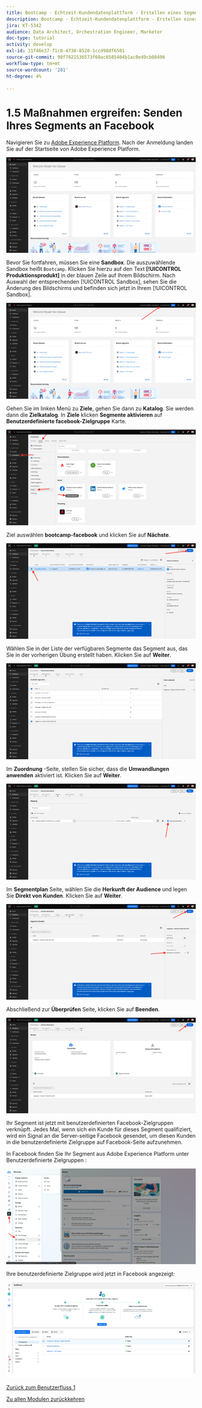 ```yaml
---
title: Bootcamp - Echtzeit-Kundendatenplattform - Erstellen eines Segments und Handeln - Senden Sie Ihr Segment an DV360
description: Bootcamp - Echtzeit-Kundendatenplattform - Erstellen eines Segments und Handeln - Senden Sie Ihr Segment an DV360
jira: KT-5342
audience: Data Architect, Orchestration Engineer, Marketer
doc-type: tutorial
activity: develop
exl-id: 31f46e37-f1c0-4730-8520-1ccd98df6501
source-git-commit: 90f7621536573f60ac6585404b1ac0e49cb08496
workflow-type: tm+mt
source-wordcount: '281'
ht-degree: 4%

---
```


# 1.5 Maßnahmen ergreifen: Senden Ihres Segments an Facebook

Navigieren Sie zu [Adobe Experience Platform](https://experience.adobe.com/platform). Nach der Anmeldung landen Sie auf der Startseite von Adobe Experience Platform.

![Datenaufnahme](./images/home.png)

Bevor Sie fortfahren, müssen Sie eine **Sandbox**. Die auszuwählende Sandbox heißt ``Bootcamp``. Klicken Sie hierzu auf den Text **[!UICONTROL Produktionsprodukt]** in der blauen Zeile auf Ihrem Bildschirm. Nach Auswahl der entsprechenden [!UICONTROL Sandbox], sehen Sie die Änderung des Bildschirms und befinden sich jetzt in Ihrem [!UICONTROL Sandbox].

![Datenaufnahme](./images/sb1.png)

Gehen Sie im linken Menü zu **Ziele**, gehen Sie dann zu **Katalog**. Sie werden dann die **Zielkatalog**. In **Ziele** klicken **Segmente aktivieren** auf **Benutzerdefinierte facebook-Zielgruppe** Karte.

![RTCDP](./images/rtcdpgoogleseg.png)

Ziel auswählen **bootcamp-facebook** und klicken Sie auf **Nächste**.

![RTCDP](./images/rtcdpcreatedest2.png)

Wählen Sie in der Liste der verfügbaren Segmente das Segment aus, das Sie in der vorherigen Übung erstellt haben. Klicken Sie auf **Weiter**.

![RTCDP](./images/rtcdpcreatedest3.png)

Im **Zuordnung** -Seite, stellen Sie sicher, dass die **Umwandlungen anwenden** aktiviert ist. Klicken Sie auf **Weiter**.

![RTCDP](./images/rtcdpcreatedest4a.png)

Im **Segmentplan** Seite, wählen Sie die **Herkunft der Audience** und legen Sie **Direkt von Kunden**. Klicken Sie auf **Weiter**.

![RTCDP](./images/rtcdpcreatedest4.png)

Abschließend zur **Überprüfen** Seite, klicken Sie auf **Beenden**.

![RTCDP](./images/rtcdpcreatedest5.png)

Ihr Segment ist jetzt mit benutzerdefinierten Facebook-Zielgruppen verknüpft. Jedes Mal, wenn sich ein Kunde für dieses Segment qualifiziert, wird ein Signal an die Server-seitige Facebook gesendet, um diesen Kunden in die benutzerdefinierte Zielgruppe auf Facebook-Seite aufzunehmen.

In Facebook finden Sie Ihr Segment aus Adobe Experience Platform unter Benutzerdefinierte Zielgruppen :

![RTCDP](./images/rtcdpcreatedest5b.png)

Ihre benutzerdefinierte Zielgruppe wird jetzt in Facebook angezeigt:

![RTCDP](./images/rtcdpcreatedest5a.png)

[Zurück zum Benutzerfluss 1](./uc1.md)

[Zu allen Modulen zurückkehren](../../overview.md)

